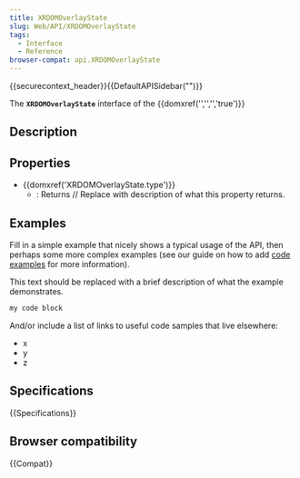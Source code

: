 ```yaml
---
title: XRDOMOverlayState
slug: Web/API/XRDOMOverlayState
tags:
  - Interface
  - Reference
browser-compat: api.XRDOMOverlayState
---
```

{{securecontext_header}}{{DefaultAPISidebar("")}}

The **`XRDOMOverlayState`** interface of the {{domxref('','','','true')}} 

## Description

 

## Properties

- {{domxref('XRDOMOverlayState.type')}}
  - : Returns // Replace with description of what this property returns.





## Examples

Fill in a simple example that nicely shows a typical usage of the API, then perhaps some more complex examples (see our guide on how to add [code examples](/en-US/docs/MDN/Contribute/Structures/Code_examples) for more information).

This text should be replaced with a brief description of what the example demonstrates.

```js
my code block
```

And/or include a list of links to useful code samples that live elsewhere:

*   x
*   y
*   z

## Specifications

{{Specifications}}

## Browser compatibility

{{Compat}}

